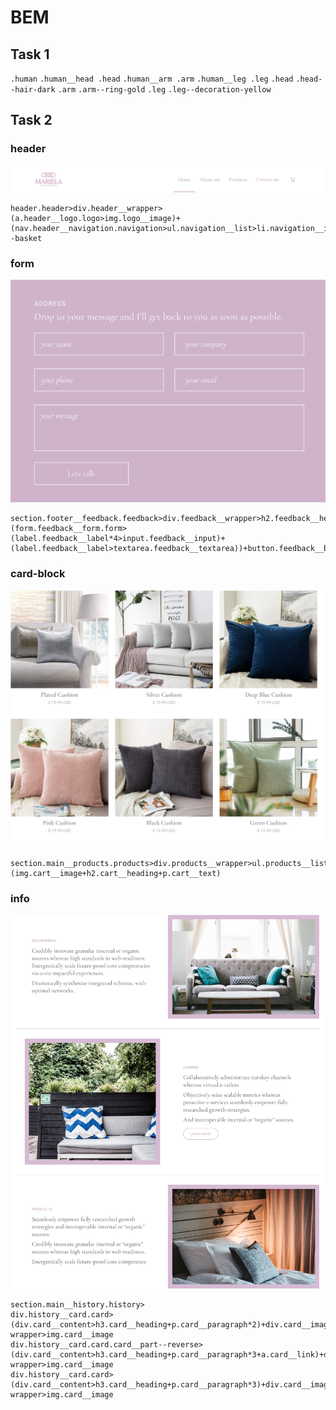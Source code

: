 # BEM
## Task 1
`.human`
`.human__head .head`
`.human__arm .arm`
`.human__leg .leg`
`.head`
`.head--hair-dark`
`.arm`
`.arm--ring-gold`
`.leg`
`.leg--decoration-yellow`

## Task 2
### header
![header](/img/header.png "header")
```
header.header>div.header__wrapper>(a.header__logo.logo>img.logo__image)+(nav.header__navigation.navigation>ul.navigation__list>li.navigation__item*4>a.navigation__link)+button.header__button--basket
```

### form 
![form](/img/form.png "form")
```
section.footer__feedback.feedback>div.feedback__wrapper>h2.feedback__heading+h3.feedback__subheading+(form.feedback__form.form>(label.feedback__label*4>input.feedback__input)+(label.feedback__label>textarea.feedback__textarea))+button.feedback__button
```

### card-block 
![card-block](/img/card-block.png "card-block")
```
section.main__products.products>div.products__wrapper>ul.products__list>li.products__cart*6.cart>(img.cart__image+h2.cart__heading+p.cart__text)
```

### info
![info](/img/info.png "info")
```
section.main__history.history>
div.history__card.card>(div.card__content>h3.card__heading+p.card__paragraph*2)+div.card__image-wrapper>img.card__image
div.history__card.card.card__part--reverse>(div.card__content>h3.card__heading+p.card__paragraph*3+a.card__link)+div.card__image-wrapper>img.card__image
div.history__card.card>(div.card__content>h3.card__heading+p.card__paragraph*3)+div.card__image-wrapper>img.card__image
```
